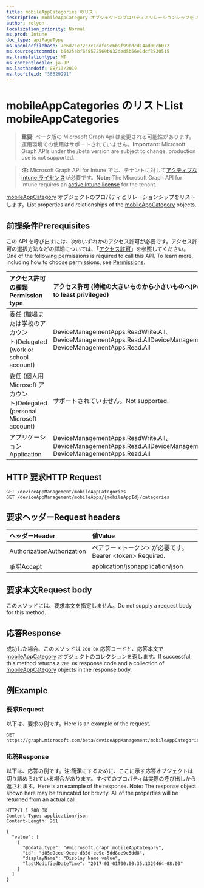 ```yaml
---
title: mobileAppCategories のリスト
description: mobileAppCategory オブジェクトのプロパティとリレーションシップをリストします。
author: rolyon
localization_priority: Normal
ms.prod: Intune
doc_type: apiPageType
ms.openlocfilehash: 7e6d2ce72c3c1ddfc9e6b9f99bdcd14ad00cb072
ms.sourcegitcommit: b5425ebf648572569b032ded5b56e1dcf3830515
ms.translationtype: MT
ms.contentlocale: ja-JP
ms.lasthandoff: 08/13/2019
ms.locfileid: "36329291"
---
```

# <a name="list-mobileappcategories"></a><span data-ttu-id="88ce3-103">mobileAppCategories のリスト</span><span class="sxs-lookup"><span data-stu-id="88ce3-103">List mobileAppCategories</span></span>

> <span data-ttu-id="88ce3-104">**重要:** ベータ版の Microsoft Graph Api は変更される可能性があります。運用環境での使用はサポートされていません。</span><span class="sxs-lookup"><span data-stu-id="88ce3-104">**Important:** Microsoft Graph APIs under the /beta version are subject to change; production use is not supported.</span></span>

> <span data-ttu-id="88ce3-105">**注:** Microsoft Graph API for Intune では、テナントに対して[アクティブな intune ライセンス](https://go.microsoft.com/fwlink/?linkid=839381)が必要です。</span><span class="sxs-lookup"><span data-stu-id="88ce3-105">**Note:** The Microsoft Graph API for Intune requires an [active Intune license](https://go.microsoft.com/fwlink/?linkid=839381) for the tenant.</span></span>

<span data-ttu-id="88ce3-106">[mobileAppCategory](../resources/intune-apps-mobileappcategory.md) オブジェクトのプロパティとリレーションシップをリストします。</span><span class="sxs-lookup"><span data-stu-id="88ce3-106">List properties and relationships of the [mobileAppCategory](../resources/intune-apps-mobileappcategory.md) objects.</span></span>

## <a name="prerequisites"></a><span data-ttu-id="88ce3-107">前提条件</span><span class="sxs-lookup"><span data-stu-id="88ce3-107">Prerequisites</span></span>
<span data-ttu-id="88ce3-p101">この API を呼び出すには、次のいずれかのアクセス許可が必要です。アクセス許可の選択方法などの詳細については、「[アクセス許可](/graph/permissions-reference)」を参照してください。</span><span class="sxs-lookup"><span data-stu-id="88ce3-p101">One of the following permissions is required to call this API. To learn more, including how to choose permissions, see [Permissions](/graph/permissions-reference).</span></span>

|<span data-ttu-id="88ce3-110">アクセス許可の種類</span><span class="sxs-lookup"><span data-stu-id="88ce3-110">Permission type</span></span>|<span data-ttu-id="88ce3-111">アクセス許可 (特権の大きいものから小さいものへ)</span><span class="sxs-lookup"><span data-stu-id="88ce3-111">Permissions (from most to least privileged)</span></span>|
|:---|:---|
|<span data-ttu-id="88ce3-112">委任 (職場または学校のアカウント)</span><span class="sxs-lookup"><span data-stu-id="88ce3-112">Delegated (work or school account)</span></span>|<span data-ttu-id="88ce3-113">DeviceManagementApps.ReadWrite.All、DeviceManagementApps.Read.All</span><span class="sxs-lookup"><span data-stu-id="88ce3-113">DeviceManagementApps.ReadWrite.All, DeviceManagementApps.Read.All</span></span>|
|<span data-ttu-id="88ce3-114">委任 (個人用 Microsoft アカウント)</span><span class="sxs-lookup"><span data-stu-id="88ce3-114">Delegated (personal Microsoft account)</span></span>|<span data-ttu-id="88ce3-115">サポートされていません。</span><span class="sxs-lookup"><span data-stu-id="88ce3-115">Not supported.</span></span>|
|<span data-ttu-id="88ce3-116">アプリケーション</span><span class="sxs-lookup"><span data-stu-id="88ce3-116">Application</span></span>|<span data-ttu-id="88ce3-117">DeviceManagementApps.ReadWrite.All、DeviceManagementApps.Read.All</span><span class="sxs-lookup"><span data-stu-id="88ce3-117">DeviceManagementApps.ReadWrite.All, DeviceManagementApps.Read.All</span></span>|

## <a name="http-request"></a><span data-ttu-id="88ce3-118">HTTP 要求</span><span class="sxs-lookup"><span data-stu-id="88ce3-118">HTTP Request</span></span>
<!-- {
  "blockType": "ignored"
}
-->
``` http
GET /deviceAppManagement/mobileAppCategories
GET /deviceAppManagement/mobileApps/{mobileAppId}/categories
```

## <a name="request-headers"></a><span data-ttu-id="88ce3-119">要求ヘッダー</span><span class="sxs-lookup"><span data-stu-id="88ce3-119">Request headers</span></span>
|<span data-ttu-id="88ce3-120">ヘッダー</span><span class="sxs-lookup"><span data-stu-id="88ce3-120">Header</span></span>|<span data-ttu-id="88ce3-121">値</span><span class="sxs-lookup"><span data-stu-id="88ce3-121">Value</span></span>|
|:---|:---|
|<span data-ttu-id="88ce3-122">Authorization</span><span class="sxs-lookup"><span data-stu-id="88ce3-122">Authorization</span></span>|<span data-ttu-id="88ce3-123">ベアラー &lt;トークン&gt; が必要です。</span><span class="sxs-lookup"><span data-stu-id="88ce3-123">Bearer &lt;token&gt; Required.</span></span>|
|<span data-ttu-id="88ce3-124">承諾</span><span class="sxs-lookup"><span data-stu-id="88ce3-124">Accept</span></span>|<span data-ttu-id="88ce3-125">application/json</span><span class="sxs-lookup"><span data-stu-id="88ce3-125">application/json</span></span>|

## <a name="request-body"></a><span data-ttu-id="88ce3-126">要求本文</span><span class="sxs-lookup"><span data-stu-id="88ce3-126">Request body</span></span>
<span data-ttu-id="88ce3-127">このメソッドには、要求本文を指定しません。</span><span class="sxs-lookup"><span data-stu-id="88ce3-127">Do not supply a request body for this method.</span></span>

## <a name="response"></a><span data-ttu-id="88ce3-128">応答</span><span class="sxs-lookup"><span data-stu-id="88ce3-128">Response</span></span>
<span data-ttu-id="88ce3-129">成功した場合、このメソッドは `200 OK` 応答コードと、応答本文で [mobileAppCategory](../resources/intune-apps-mobileappcategory.md) オブジェクトのコレクションを返します。</span><span class="sxs-lookup"><span data-stu-id="88ce3-129">If successful, this method returns a `200 OK` response code and a collection of [mobileAppCategory](../resources/intune-apps-mobileappcategory.md) objects in the response body.</span></span>

## <a name="example"></a><span data-ttu-id="88ce3-130">例</span><span class="sxs-lookup"><span data-stu-id="88ce3-130">Example</span></span>

### <a name="request"></a><span data-ttu-id="88ce3-131">要求</span><span class="sxs-lookup"><span data-stu-id="88ce3-131">Request</span></span>
<span data-ttu-id="88ce3-132">以下は、要求の例です。</span><span class="sxs-lookup"><span data-stu-id="88ce3-132">Here is an example of the request.</span></span>
``` http
GET https://graph.microsoft.com/beta/deviceAppManagement/mobileAppCategories
```

### <a name="response"></a><span data-ttu-id="88ce3-133">応答</span><span class="sxs-lookup"><span data-stu-id="88ce3-133">Response</span></span>
<span data-ttu-id="88ce3-p102">以下は、応答の例です。注:簡潔にするために、ここに示す応答オブジェクトは切り詰められている場合があります。すべてのプロパティは実際の呼び出しから返されます。</span><span class="sxs-lookup"><span data-stu-id="88ce3-p102">Here is an example of the response. Note: The response object shown here may be truncated for brevity. All of the properties will be returned from an actual call.</span></span>
``` http
HTTP/1.1 200 OK
Content-Type: application/json
Content-Length: 261

{
  "value": [
    {
      "@odata.type": "#microsoft.graph.mobileAppCategory",
      "id": "d85d9cee-9cee-d85d-ee9c-5dd8ee9c5dd8",
      "displayName": "Display Name value",
      "lastModifiedDateTime": "2017-01-01T00:00:35.1329464-08:00"
    }
  ]
}
```






